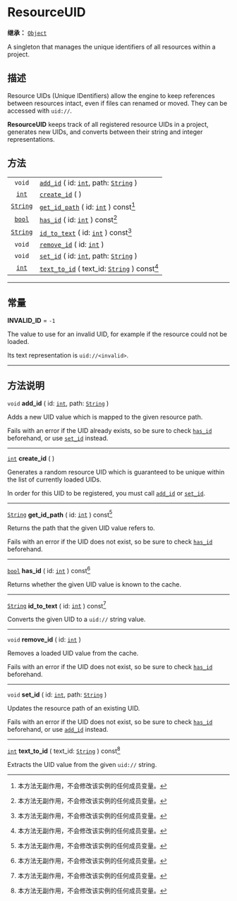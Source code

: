 <!-- ⚠ 请勿编辑本文件 ⚠ -->
<!-- 本文档使用脚本从 WeDot 引擎源码仓库生成。 -->
<!-- 生成脚本：https://github.com/WeDot-Engine/WeDot/tree/4.3/doc/tools/make_md.py； -->
<!-- 原文件：https://github.com/WeDot-Engine/WeDot/tree/4.3/doc/classes/ResourceUID.xml。 -->

<div id="_class_resourceuid"></div>

# ResourceUID

**继承：** [`Object`](class_object.md)

A singleton that manages the unique identifiers of all resources within a project.

## 描述

Resource UIDs (Unique IDentifiers) allow the engine to keep references between resources intact, even if files can renamed or moved. They can be accessed with `uid://`.

 **ResourceUID** keeps track of all registered resource UIDs in a project, generates new UIDs, and converts between their string and integer representations.

## 方法

|||
|:-:|:--|
| `void`                      | [`add_id`](class_resourceuidmd#class_resourceuid_method_add_id) ( id: [`int`](class_int.md), path: [`String`](class_string.md) ) |
| [`int`](class_int.md)       | [`create_id`](class_resourceuidmd#class_resourceuid_method_create_id) ( )                                                        |
| [`String`](class_string.md) | [`get_id_path`](class_resourceuidmd#class_resourceuid_method_get_id_path) ( id: [`int`](class_int.md) ) const[^const]            |
| [`bool`](class_bool.md)     | [`has_id`](class_resourceuidmd#class_resourceuid_method_has_id) ( id: [`int`](class_int.md) ) const[^const]                      |
| [`String`](class_string.md) | [`id_to_text`](class_resourceuidmd#class_resourceuid_method_id_to_text) ( id: [`int`](class_int.md) ) const[^const]              |
| `void`                      | [`remove_id`](class_resourceuidmd#class_resourceuid_method_remove_id) ( id: [`int`](class_int.md) )                              |
| `void`                      | [`set_id`](class_resourceuidmd#class_resourceuid_method_set_id) ( id: [`int`](class_int.md), path: [`String`](class_string.md) ) |
| [`int`](class_int.md)       | [`text_to_id`](class_resourceuidmd#class_resourceuid_method_text_to_id) ( text_id: [`String`](class_string.md) ) const[^const]   |

<!-- rst-class:: classref-section-separator -->

---

## 常量

<div id="_class_resourceuid_constant_invalid_id"></div>

**INVALID_ID** = ``-1`` <div id="class_resourceuid_constant_invalid_id"></div>

The value to use for an invalid UID, for example if the resource could not be loaded.

Its text representation is `uid://<invalid>`.

<!-- rst-class:: classref-section-separator -->

---

## 方法说明

<div id="_class_resourceuid_method_add_id"></div>

`void` **add_id** ( id: [`int`](class_int.md), path: [`String`](class_string.md) )<div id="class_resourceuid_method_add_id"></div>

Adds a new UID value which is mapped to the given resource path.

Fails with an error if the UID already exists, so be sure to check [`has_id`](#class_resourceuid_method_has_id) beforehand, or use [`set_id`](#class_resourceuid_method_set_id) instead.

<!-- rst-class:: classref-item-separator -->

---

<div id="_class_resourceuid_method_create_id"></div>

[`int`](class_int.md) **create_id** ( )<div id="class_resourceuid_method_create_id"></div>

Generates a random resource UID which is guaranteed to be unique within the list of currently loaded UIDs.

In order for this UID to be registered, you must call [`add_id`](#class_resourceuid_method_add_id) or [`set_id`](#class_resourceuid_method_set_id).

<!-- rst-class:: classref-item-separator -->

---

<div id="_class_resourceuid_method_get_id_path"></div>

[`String`](class_string.md) **get_id_path** ( id: [`int`](class_int.md) ) const[^const]<div id="class_resourceuid_method_get_id_path"></div>

Returns the path that the given UID value refers to.

Fails with an error if the UID does not exist, so be sure to check [`has_id`](#class_resourceuid_method_has_id) beforehand.

<!-- rst-class:: classref-item-separator -->

---

<div id="_class_resourceuid_method_has_id"></div>

[`bool`](class_bool.md) **has_id** ( id: [`int`](class_int.md) ) const[^const]<div id="class_resourceuid_method_has_id"></div>

Returns whether the given UID value is known to the cache.

<!-- rst-class:: classref-item-separator -->

---

<div id="_class_resourceuid_method_id_to_text"></div>

[`String`](class_string.md) **id_to_text** ( id: [`int`](class_int.md) ) const[^const]<div id="class_resourceuid_method_id_to_text"></div>

Converts the given UID to a `uid://` string value.

<!-- rst-class:: classref-item-separator -->

---

<div id="_class_resourceuid_method_remove_id"></div>

`void` **remove_id** ( id: [`int`](class_int.md) )<div id="class_resourceuid_method_remove_id"></div>

Removes a loaded UID value from the cache.

Fails with an error if the UID does not exist, so be sure to check [`has_id`](#class_resourceuid_method_has_id) beforehand.

<!-- rst-class:: classref-item-separator -->

---

<div id="_class_resourceuid_method_set_id"></div>

`void` **set_id** ( id: [`int`](class_int.md), path: [`String`](class_string.md) )<div id="class_resourceuid_method_set_id"></div>

Updates the resource path of an existing UID.

Fails with an error if the UID does not exist, so be sure to check [`has_id`](#class_resourceuid_method_has_id) beforehand, or use [`add_id`](#class_resourceuid_method_add_id) instead.

<!-- rst-class:: classref-item-separator -->

---

<div id="_class_resourceuid_method_text_to_id"></div>

[`int`](class_int.md) **text_to_id** ( text_id: [`String`](class_string.md) ) const[^const]<div id="class_resourceuid_method_text_to_id"></div>

Extracts the UID value from the given `uid://` string.

[^virtual]: 本方法通常需要用户覆盖才能生效。
[^const]: 本方法无副作用，不会修改该实例的任何成员变量。
[^vararg]: 本方法除了能接受在此处描述的参数外，还能够继续接受任意数量的参数。
[^constructor]: 本方法用于构造某个类型。
[^static]: 调用本方法无需实例，可直接使用类名进行调用。
[^operator]: 本方法描述的是使用本类型作为左操作数的有效运算符。
[^bitfield]: 这个值是由下列位标志构成位掩码的整数。
[^void]: 无返回值。
